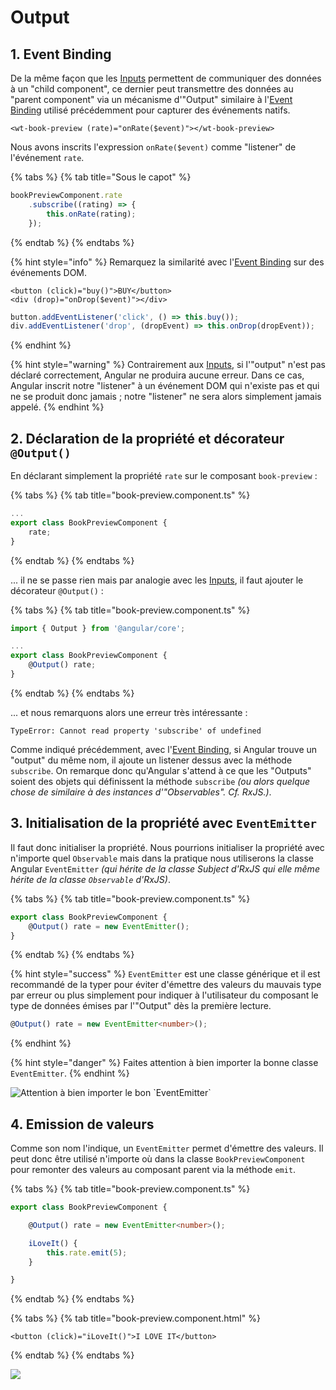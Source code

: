 # Output

## 1. Event Binding

De la même façon que les [Inputs](input.md) permettent de communiquer des données à un "child component", ce dernier peut transmettre des données au "parent component" via un mécanisme d'"Output" similaire à l'[Event Binding](../composants/event-binding.md) utilisé précédemment pour capturer des événements natifs.

```markup
<wt-book-preview (rate)="onRate($event)"></wt-book-preview>
```

Nous avons inscrits l'expression `onRate($event)` comme "listener" de l'événement `rate`.

{% tabs %}
{% tab title="Sous le capot" %}
```typescript
bookPreviewComponent.rate
    .subscribe((rating) => {
        this.onRate(rating);
    });
```
{% endtab %}
{% endtabs %}

{% hint style="info" %}
Remarquez la similarité avec l'[Event Binding](../composants/event-binding.md) sur des événements DOM.

```markup
<button (click)="buy()">BUY</button>
<div (drop)="onDrop($event)"></div>
```

```typescript
button.addEventListener('click', () => this.buy());
div.addEventListener('drop', (dropEvent) => this.onDrop(dropEvent));
```
{% endhint %}

{% hint style="warning" %}
Contrairement aux [Inputs](input.md), si l'"output" n'est pas déclaré correctement, Angular ne produira aucune erreur. Dans ce cas, Angular inscrit notre "listener" à un événement DOM qui n'existe pas et qui ne se produit donc jamais ; notre "listener" ne sera alors simplement jamais appelé.
{% endhint %}

## 2. Déclaration de la propriété et décorateur `@Output()`

En déclarant simplement la propriété `rate` sur le composant `book-preview` :

{% tabs %}
{% tab title="book-preview.component.ts" %}
```typescript
...
export class BookPreviewComponent {
    rate;
}
```
{% endtab %}
{% endtabs %}

... il ne se passe rien mais par analogie avec les [Inputs](input.md), il faut ajouter le décorateur `@Output()` :

{% tabs %}
{% tab title="book-preview.component.ts" %}
```typescript
import { Output } from '@angular/core';

...
export class BookPreviewComponent {
    @Output() rate;
}
```
{% endtab %}
{% endtabs %}

... et nous remarquons alors une erreur très intéressante :

```text
TypeError: Cannot read property 'subscribe' of undefined
```

Comme indiqué précédemment, avec l'[Event Binding](../composants/event-binding.md), si Angular trouve un "output" du même nom, il ajoute un listener dessus avec la méthode `subscribe`. On remarque donc qu'Angular s'attend à ce que les "Outputs" soient des objets qui définissent la méthode `subscribe` _\(ou alors quelque chose de similaire à des instances d'"Observables". Cf. RxJS.\)_.

## 3. Initialisation de la propriété avec `EventEmitter`

Il faut donc initialiser la propriété. Nous pourrions initialiser la propriété avec n'importe quel `Observable` mais dans la pratique nous utiliserons la classe Angular `EventEmitter` _\(qui hérite de la classe Subject d'RxJS qui elle même hérite de la classe `Observable` d'RxJS\)_.

{% tabs %}
{% tab title="book-preview.component.ts" %}
```typescript
export class BookPreviewComponent {
    @Output() rate = new EventEmitter();
}
```
{% endtab %}
{% endtabs %}

{% hint style="success" %}
`EventEmitter` est une classe générique et il est recommandé de la typer pour éviter d'émettre des valeurs du mauvais type par erreur ou plus simplement pour indiquer à l'utilisateur du composant le type de données émises par l'"Output" dès la première lecture.

```typescript
@Output() rate = new EventEmitter<number>();
```
{% endhint %}

{% hint style="danger" %}
Faites attention à bien importer la bonne classe `EventEmitter`.
{% endhint %}

![Attention &#xE0; bien importer le bon \`EventEmitter\`](../../.gitbook/assets/import-the-right-event-emitter.png)

## 4. Emission de valeurs

Comme son nom l'indique, un `EventEmitter` permet d'émettre des valeurs. Il peut donc être utilisé n'importe où dans la classe `BookPreviewComponent` pour remonter des valeurs au composant parent via la méthode `emit`.

{% tabs %}
{% tab title="book-preview.component.ts" %}
```typescript
export class BookPreviewComponent {

    @Output() rate = new EventEmitter<number>();

    iLoveIt() {
        this.rate.emit(5);
    }

}
```
{% endtab %}
{% endtabs %}

{% tabs %}
{% tab title="book-preview.component.html" %}
```markup
<button (click)="iLoveIt()">I LOVE IT</button>
```
{% endtab %}
{% endtabs %}

![](../../.gitbook/assets/component-interaction-input-output.jpg)

